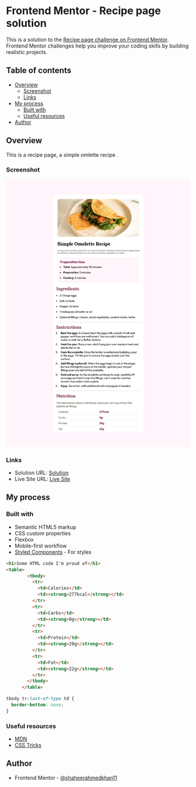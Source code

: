 # Frontend Mentor - Recipe page solution

This is a solution to the [Recipe page challenge on Frontend Mentor](https://www.frontendmentor.io/challenges/recipe-page-KiTsR8QQKm). Frontend Mentor challenges help you improve your coding skills by building realistic projects.

## Table of contents

- [Overview](#overview)
  - [Screenshot](#screenshot)
  - [Links](#links)
- [My process](#my-process)
  - [Built with](#built-with)
  - [Useful resources](#useful-resources)
- [Author](#author)

## Overview

This is a recipe page, a simple omlette recipe .

### Screenshot

![Screenshot](./screenshot.png)

### Links

- Solution URL: [Solution](https://github.com/shaheerahmedkhan11/recipe-page-main)
- Live Site URL: [Live Site](https://shaheerahmedkhan11.github.io/recipe-page-main/)


## My process

### Built with

- Semantic HTML5 markup
- CSS custom properties
- Flexbox
- Mobile-first workflow
- [Styled Components](https://styled-components.com/) - For styles

```html
<h1>Some HTML code I'm proud of</h1>
<table>
        <tbody>
          <tr>
            <td>Calories</td>
            <td><strong>277kcal</strong></td>
          </tr>
          <tr>
            <td>Carbs</td>
            <td><strong>0g</strong></td>
          </tr>
          <tr>
            <td>Protein</td>
            <td><strong>20g</strong></td>
          </tr>
          <tr>
            <td>Fat</td>
            <td><strong>22g</strong></td>
          </tr>
        </tbody>
      </table>
```

```css
tbody tr:last-of-type td {
  border-bottom: none;
}
```

### Useful resources

- [MDN](https://developer.mozilla.org/en-US/) 
- [CSS Tricks](https://css-tricks.com/guides/) 

## Author

- Frontend Mentor - [@shaheerahmedkhan11](https://www.frontendmentor.io/profile/shaheerahmedkhan11)
